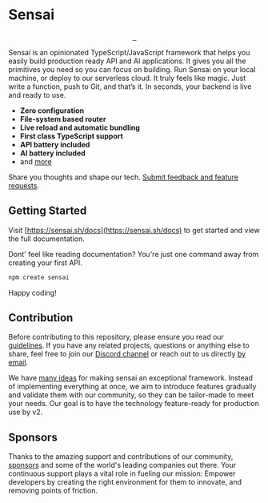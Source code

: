 # Sensai

<p align="center">
  <a aria-label="NPM version" href="https://www.npmjs.com/package/sensai">
    <img alt="" src="https://img.shields.io/npm/v/sensai.svg?style=for-the-badge&labelColor=3d3d3d">
  </a> 
  <a aria-label="License" href="https://github.com/sensaihq/sensai/blob/main/packages/sensai/LICENSE.md">
    <img alt="" src="https://img.shields.io/npm/l/sensai.svg?style=for-the-badge&labelColor=3d3d3d&color=ffae42">
  </a>
  <a aria-label="Join the community" href="https://github.com/sensaihq/sensai/discussions">
    <img alt="" src="https://img.shields.io/badge/Join%20the%20community-f62681.svg?style=for-the-badge&labelColor=000000&logoWidth=20">
  </a>
</p>

Sensai is an opinionated TypeScript/JavaScript framework that helps you easily build production ready API and AI applications. It gives you all the primitives you need so you can focus on building. Run Sensai on your local machine, or deploy to our serverless cloud. It truly feels like magic. Just write a function, push to Git, and that’s it. In seconds, your backend is live and ready to use.

- **Zero configuration**
- **File-system based router**
- **Live reload and automatic bundling**
- **First class TypeScript support**
- **API battery included**
- **AI battery included**
- and [more](https://sensai.sh/docs#features)

Share you thoughts and shape our tech. [Submit feedback and feature requests](https://feedback.sensai.sh).

## Getting Started

Visit [https://sensai.sh/docs](https://sensai.sh/docs) to get started and view the full documentation.

Dont' feel like reading documentation? You're just one command away from creating your first API.

```sh
npm create sensai
```

Happy coding!

## Contribution

Before contributing to this repository, please ensure you read our [guidelines](/CONTRIBUTING.md). If you have any related projects, questions or anything else to share, feel free to join our [Discord channel](https://discord.com/invite/sensai) or reach out to us directly [by email](mailto:friends@sensai.ai).

We have [many ideas](https://feedback.sensai.sh/roadmap) for making sensai an exceptional framework. Instead of implementing everything at once, we aim to introduce features gradually and validate them with our community, so they can be tailor-made to meet your needs. Our goal is to have the technology feature-ready for production use by v2.

## Sponsors

Thanks to the amazing support and contributions of our community, [sponsors](https://sensai.sh/sponsors) and some of the world's leading companies out there. Your continuous support plays a vital role in fueling our mission: Empower developers by creating the right environment for them to innovate, and removing points of friction.
